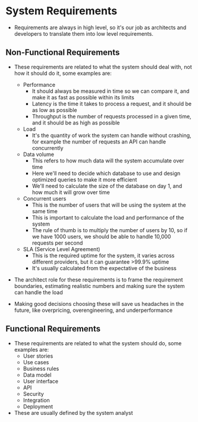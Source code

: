 # System Requirements

- Requirements are always in high level, so it's our job as architects and developers to translate them into low level requirements.

## Non-Functional Requirements

- These requirements are related to what the system should deal with, not how it should do it, some examples are:

  - Performance
    - It should always be measured in time so we can compare it, and make it as fast as possible within its limits
    - Latency is the time it takes to process a request, and it should be as low as possible
    - Throughput is the number of requests processed in a given time, and it should be as high as possible
  - Load
    - It's the quantity of work the system can handle without crashing, for example the number of requests an API can handle concurrently
  - Data volume
    - This refers to how much data will the system accumulate over time
    - Here we'll need to decide which database to use and design optimized queries to make it more efficient
    - We'll need to calculate the size of the database on day 1, and how much it will grow over time
  - Concurrent users
    - This is the number of users that will be using the system at the same time
    - This is important to calculate the load and performance of the system
    - The rule of thumb is to multiply the number of users by 10, so if we have 1000 users, we should be able to handle 10,000 requests per second
  - SLA (Service Level Agreement)
    - This is the required uptime for the system, it varies across different providers, but it can guarantee >99.9% uptime
    - It's usually calculated from the expectative of the business

- The architect role for these requirements is to frame the requirement boundaries, estimating realistic numbers and making sure the system can handle the load
- Making good decisions choosing these will save us headaches in the future, like overpricing, overengineering, and underperformance

## Functional Requirements

- These requirements are related to what the system should do, some examples are:
  - User stories
  - Use cases
  - Business rules
  - Data model
  - User interface
  - API
  - Security
  - Integration
  - Deployment
- These are usually defined by the system analyst
